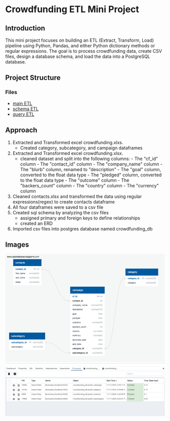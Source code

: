 # Crowdfunding ETL Mini Project

## Introduction
This mini project focuses on building an ETL (Extract, Transform, Load) pipeline using Python, Pandas, and either Python dictionary methods or regular expressions. The goal is to process crowdfunding data, create CSV files, design a database schema, and load the data into a PostgreSQL database.

## Project Structure

### Files
* [main ETL](https://github.com/anderoos/Crowdfunding-ETL/blob/main/ETL_Mini_Project_ACheng_RGajjar.ipynb)
* [schema ETL](https://github.com/anderoos/Crowdfunding-ETL/blob/main/crowdfunding_db_schema.sql)
* [query ETL](https://github.com/anderoos/Crowdfunding-ETL/blob/main/crowdfunding_db_query.sql)

## Approach
1. Extracted and Transformed excel crowdfunding.xlxs.
   - Created category, subcategory, and campaign dataframes
2. Extracted and Transformed excel crowdfunding.xlsx.
   - cleaned dataset and split into the following columns:
            - The "cf_id" column
            - The "contact_id" column
            - The "company_name" column
            - The "blurb" column, renamed to "description"
            - The "goal" column, converted to the float data type
            - The "pledged" column, converted to the float data type
            - The "outcome" column
            - The "backers_count" column
            - The "country" column
            - The "currency" column
  3. Cleaned contacts.xlsx and transformed the data using regular expressions(regex) to create contacts dataframe
  4. All four dataframes were saved to a csv file
  5. Created sql schema by analyzing the csv files
     - assigned primary and foreign keys to define relationships
     - created an ERD
  6. Imported csv files into postgres database named crowdfunding_db

## Images
![ERD](https://github.com/anderoos/Crowdfunding-ETL/blob/main/images/crowdfunding-ERD.png)
![processes](https://github.com/anderoos/Crowdfunding-ETL/blob/main/images/successful%20processes.png)


   





 

 
